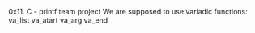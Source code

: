 0x11. C - printf team project
We are supposed to use variadic functions:
va_list
va_atart
va_arg
va_end


